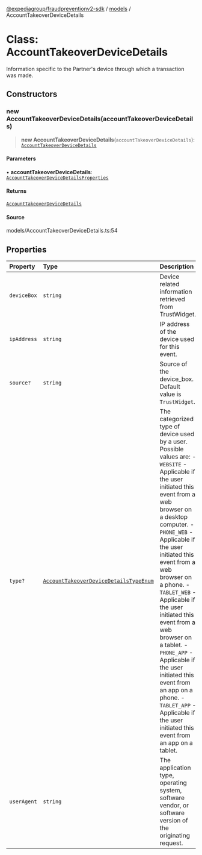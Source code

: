 [@expediagroup/fraudpreventionv2-sdk](../../index.md) / [models](../index.md) / AccountTakeoverDeviceDetails

# Class: AccountTakeoverDeviceDetails

Information specific to the Partner\'s device through which a transaction was made.

## Constructors

### new AccountTakeoverDeviceDetails(accountTakeoverDeviceDetails)

> **new AccountTakeoverDeviceDetails**(`accountTakeoverDeviceDetails`): [`AccountTakeoverDeviceDetails`](AccountTakeoverDeviceDetails.md)

#### Parameters

• **accountTakeoverDeviceDetails**: [`AccountTakeoverDeviceDetailsProperties`](../interfaces/AccountTakeoverDeviceDetailsProperties.md)

#### Returns

[`AccountTakeoverDeviceDetails`](AccountTakeoverDeviceDetails.md)

#### Source

models/AccountTakeoverDeviceDetails.ts:54

## Properties

| Property | Type | Description |
| :------ | :------ | :------ |
| `deviceBox` | `string` | Device related information retrieved from TrustWidget. |
| `ipAddress` | `string` | IP address of the device used for this event. |
| `source?` | `string` | Source of the device_box. Default value is `TrustWidget`. |
| `type?` | [`AccountTakeoverDeviceDetailsTypeEnum`](../type-aliases/AccountTakeoverDeviceDetailsTypeEnum.md) | The categorized type of device used by a user. Possible values are: - `WEBSITE` - Applicable if the user initiated this event from a web browser on a desktop computer. - `PHONE_WEB` - Applicable if the user initiated this event from a web browser on a phone. - `TABLET_WEB` - Applicable if the user initiated this event from a web browser on a tablet. - `PHONE_APP` - Applicable if the user initiated this event from an app on a phone. - `TABLET_APP` - Applicable if the user initiated this event from an app on a tablet. |
| `userAgent` | `string` | The application type, operating system, software vendor, or software version of the originating request. |
